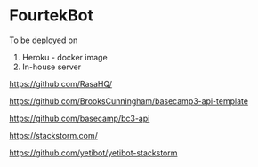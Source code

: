 # FourtekBot


To be deployed on

1. Heroku - docker image
2. In-house server

https://github.com/RasaHQ/

https://github.com/BrooksCunningham/basecamp3-api-template

https://github.com/basecamp/bc3-api

https://stackstorm.com/

https://github.com/yetibot/yetibot-stackstorm

